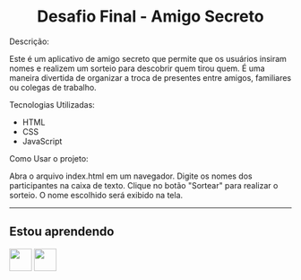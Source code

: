<h1 align="center"> Desafio Final - Amigo Secreto </h1>

Descrição:

Este é um aplicativo de amigo secreto que permite que os usuários insiram nomes e realizem um sorteio para descobrir quem tirou quem. É uma maneira divertida de organizar a troca de presentes entre amigos, familiares ou colegas de trabalho.

Tecnologias Utilizadas:

- HTML
- CSS
- JavaScript

Como Usar o projeto:

Abra o arquivo index.html em um navegador.
Digite os nomes dos participantes na caixa de texto.
Clique no botão "Sortear" para realizar o sorteio.
O nome escolhido será exibido na tela.

_______________________________________________________________________
## Estou aprendendo

<img loading="lazy" src="https://cdn.jsdelivr.net/gh/devicons/devicon/icons/java/java-original.svg" width="40" height="40"/> <img loading="lazy" src="https://cdn.jsdelivr.net/gh/devicons/devicon/icons/linux/linux-original.svg" width="40" height="40"/>
